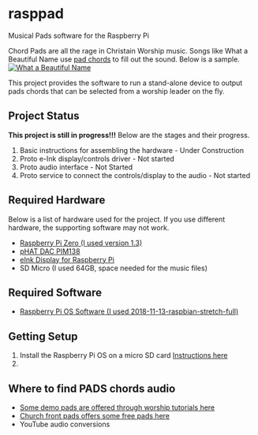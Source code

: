 # rasppad
Musical Pads software for the Raspberry Pi

Chord Pads are all the rage in Christain Worship music. Songs like What a Beautiful Name use [pad chords](https://youtu.be/fuLseoQmhDE) to fill out the sound.  Below is a sample.
[![What a Beautiful Name](http://img.youtube.com/vi/nQWFzMvCfLE/0.jpg)](http://www.youtube.com/watch?v=nQWFzMvCfLE) 

This project provides the software to run a stand-alone device to output pads chords that can be selected from a worship leader on the fly. 

## Project Status
**This project is still in progress!!!** Below are the stages and their progress.
1. Basic instructions for assembling the hardware - Under Construction
2. Proto e-Ink display/controls driver - Not started
3. Proto audio interface - Not Started
4. Proto service to connect the controls/display to the audio - Not started

## Required Hardware
Below is a list of hardware used for the project.  If you use different hardware, the supporting software may not work.
+ [Raspberry Pi Zero (I used version 1.3)](https://www.amazon.com/dp/B075PS3XNP/ref=cm_sw_r_tw_dp_U_x_3MGsCbM3H9YMP)
+ [pHAT DAC PIM138](https://www.amazon.com/dp/B019U9VC9E/ref=cm_sw_r_tw_dp_U_x_KPGsCb146W67S)
+ [eInk Display for Raspberry Pi](https://www.amazon.com/dp/B074Z4SQBT/ref=cm_sw_r_tw_dp_U_x_3QGsCbSTZK0VV)
+ SD Micro (I used 64GB, space needed for the music files)

## Required Software
+ [Raspberry Pi OS Software (I used 2018-11-13-raspbian-stretch-full)](https://downloads.raspberrypi.org/raspbian_full_latest)

## Getting Setup
1. Install the Raspberry Pi OS on a micro SD card [Instructions here](https://www.raspberrypi.org/documentation/installation/installing-images/)
2. 

## Where to find PADS chords audio
+ [Some demo pads are offered through worship tutorials here](https://www.worshiptutorials.com/pads/)
+ [Church front pads offers some free pads here](https://www.churchfrontpads.com/free-ambient-worship-pads/)
+ YouTube audio conversions
